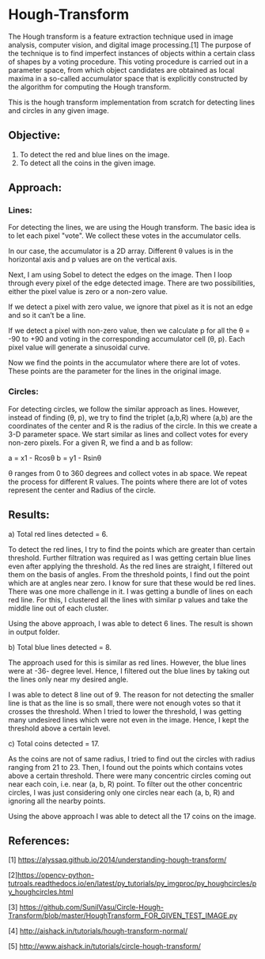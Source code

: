 # Hough-Transform
The Hough transform is a feature extraction technique used in image analysis, computer vision, and digital image processing.[1] The purpose of the technique is to find imperfect instances of objects within a certain class of shapes by a voting procedure. This voting procedure is carried out in a parameter space, from which object candidates are obtained as local maxima in a so-called accumulator space that is explicitly constructed by the algorithm for computing the Hough transform.

This is the hough transform implementation from scratch for detecting lines and circles in any given image. 

## Objective:

1. To detect the red and blue lines on the image.
2. To detect all the coins in the given image.

## Approach:

### Lines:

For detecting the lines, we are using the Hough transform. The basic idea is to let each pixel "vote".
We collect these votes in the accumulator cells.

In our case, the accumulator is a 2D array. Different θ values is in the horizontal axis and p values are
on the vertical axis.

Next, I am using Sobel to detect the edges on the image. Then I loop through every pixel of the edge
detected image. There are two possibilities, either the pixel value is zero or a non-zero value.

If we detect a pixel with zero value, we ignore that pixel as it is not an edge and so it can’t be a line.

If we detect a pixel with non-zero value, then we calculate p for all the θ = -90 to +90 and voting in the
corresponding accumulator cell (θ, p). Each pixel value will generate a sinusoidal curve.

Now we find the points in the accumulator where there are lot of votes. These points are the
parameter for the lines in the original image.

### Circles:

For detecting circles, we follow the similar approach as lines. However, instead of finding (θ, p), we try
to find the triplet (a,b,R) where (a,b) are the coordinates of the center and R is the radius of the circle.
In this we create a 3-D parameter space. We start similar as lines and collect votes for every non-zero
pixels. For a given R, we find a and b as follow:
 
 a = x1 - Rcosθ 
 b = y1 - Rsinθ 

θ ranges from 0 to 360 degrees and collect votes in ab space. We repeat the process for different R
values. The points where there are lot of votes represent the center and Radius of the circle.

## Results:

a) Total red lines detected = 6.

To detect the red lines, I try to find the points which are greater than certain threshold. Further
filtration was required as I was getting certain blue lines even after applying the threshold. As
the red lines are straight, I filtered out them on the basis of angles. From the threshold points,
I find out the point which are at angles near zero. I know for sure that these would be red
lines. There was one more challenge in it. I was getting a bundle of lines on each red line. For
this, I clustered all the lines with similar p values and take the middle line out of each cluster.

Using the above approach, I was able to detect 6 lines. The result is shown in output folder.

b) Total blue lines detected = 8.

The approach used for this is similar as red lines. However, the blue lines were at -36-
degree level. Hence, I filtered out the blue lines by taking out the lines only near my
desired angle.

I was able to detect 8 line out of 9. The reason for not detecting the smaller line is that
as the line is so small, there were not enough votes so that it crosses the threshold.
When I tried to lower the threshold, I was getting many undesired lines which were
not even in the image. Hence, I kept the threshold above a certain level.

c) Total coins detected = 17.

As the coins are not of same radius, I tried to find out the circles with radius ranging
from 21 to 23. Then, I found out the points which contains votes above a certain
threshold. There were many concentric circles coming out near each coin, i.e. near
(a, b, R) point. To filter out the other concentric circles, I was just considering only
one circles near each (a, b, R) and ignoring all the nearby points.

Using the above approach I was able to detect all the 17 coins on the image.

## References:

[1] https://alyssaq.github.io/2014/understanding-hough-transform/

[2]https://opencv-python-tutroals.readthedocs.io/en/latest/py_tutorials/py_imgproc/py_houghcircles/py_houghcircles.html

[3] https://github.com/SunilVasu/Circle-Hough-Transform/blob/master/HoughTransform_FOR_GIVEN_TEST_IMAGE.py

[4] http://aishack.in/tutorials/hough-transform-normal/

[5] http://www.aishack.in/tutorials/circle-hough-transform/

